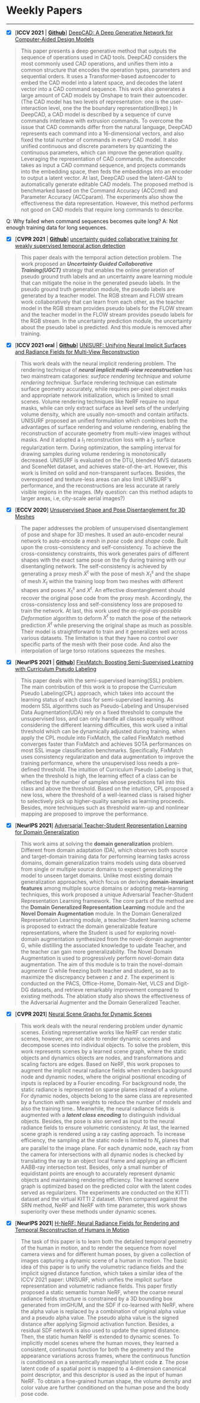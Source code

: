 # Weekly Papers
----------------------------------------------------

- [x] [**ICCV 2021** | **[Github](https://github.com/ChrisWu1997/DeepCAD)**] [DeepCAD: A Deep Generative Network for Computer-Aided Design Models](https://arxiv.org/pdf/2105.09492.pdf)


> This paper presents a deep generative method that outputs the sequence of operations used in CAD tools. DeepCAD considers the most commonly used CAD operations, and unifies them into a common structure that encodes the operation types, parameters and sequential orders. It uses a Transformer-based autoencoder to embed the CAD model into a latent space, and decodes the latent vector into a CAD command sequence. This work also generates a large amount of CAD models by Onshape to train their autoencoder. (The CAD model has two levels of representation: one is the user-interaction level, one the the boundary representation(Brep).)
In DeepCAD, a CAD model is described by a sequence of curve commands interleave with extrusion commands. To overcome the issue that CAD commands differ from the natural language, DeepCAD represents each command into a 16-dimensional vectors, and also fixed the total number of commands in every CAD model. It also unified continuous and discrete parameters by quantizing the continuous parameters, which can improve the generation quality. Leveraging the representation of CAD commands, the autoencoder takes as input a CAD command sequence, and projects commands into the embedding space, then feds the embeddings into an encoder to output a latent vector. At last, DeepCAD used the latent-GAN to automatically generate editable CAD models. The proposed method is benchmarked based on the Command Accuracy (ACCcmd) and Parameter Accuracy (ACCparam). 
The experiments also show the effectiveness the data representation. However, this method performs not good on CAD models that require long commands to describe.

Q: Why failed when command sequences becomes quite long?
A: Not enough training data for long sequences.

- [x] [**CVPR 2021** | **[Github]()**] [uncertainty guided collaborative training for weakly supervised temporal action detection](https://openaccess.thecvf.com/content/CVPR2021/papers/Yang_Uncertainty_Guided_Collaborative_Training_for_Weakly_Supervised_Temporal_Action_Detection_CVPR_2021_paper.pdf)

> This paper deals with the temporal action detection problem. The work proposed an ***Uncertainty Guided Collaborative Training(UGCT)*** strategy that enables the online generation of pseudo ground truth labels and an uncertainty aware learning module that can mitigate the noise in the generated pseudo labels. In the pseudo ground truth generation module, the pseudo labels are generated by a teacher model. The RGB stream and FLOW stream work collaboratively that can learn from each other, as the teacher model in the RGB stream provides pseudo labels for the FLOW stream and the teacher model in the FLOW stream provides pseudo labels for the RGB stream. In the uncertainty prediction module, the uncertainty about the pseudo label is predicted. And this module is removed after training.


- [x] [**ICCV 2021 oral** | **[Github](https://github.com/autonomousvision/unisurf)**] [UNISURF: Unifying Neural Implicit Surfaces and Radiance Fields for Multi-View Reconstruction](http://www.cvlibs.net/publications/Oechsle2021ICCV.pdf)

> This work deals with the neural implicit rendering problem.
The rendering technique of ***neural implicit multi-view reconstruction*** has two mainstream catagories: *surface rendering technique* and *volume rendering technique*. Surface rendering technique can estimate surface geometry accurately, while requires per-pixel object masks and appropriate network initialization, which is limited to small scenes. Volume rendering techniques like NeRF require no input masks, while can only extract surface as level sets of the underlying volume density, which are usually non-smooth and contain artifacts.
UNISURF proposed an unified formulation which combines both the advantages of surface rendering and volume rendering, enabling the reconstruction of accurate geometry from multi-view images without masks. And it adopted a $l_1$ reconstruction loss with a $l_2$ surface regularization term. During optimization, the sampling interval for drawing samples during volume rendering is monotonically decreased. UNISURF is evaluated on the DTU, blended MVS datasets and SceneNet dataset, and achieves state-of-the-art. However, this work is limited on solid and non-transparent surfaces. Besides, the overexposed and texture-less areas can also limit UNISURF's performance, and the reconstructions are less accurate at rarely visible regions in the images. (My question: can this method adapts to larger areas, i.e, city-scale aerial images?)

- [x] [**ECCV 2020**] [Unsupervised Shape and Pose Disentanglement
for 3D Meshes](https://arxiv.org/pdf/2007.11341.pdf)

> The paper addresses the problem of unsupervised disentanglement of
pose and shape for 3D meshes. It used an auto-encoder neural network to auto-encode a mesh in *pose* code and *shape* code. Built upon the cross-consistency and self-consistency. To achieve the cross-consistency constraints, this work generates pairs of different shapes with the exact same pose on the fly during training with our disentangling network. The self-consistency is achieved by generating a proxy mesh $\tilde{X}^t$ with the pose of mesh $X^s_1$ and the shape of mesh $X_t$ within the training loop from two meshes with different shapes and poses $X^s_1$ and $X^t$. An effective disentanglement should recover the original pose code from the proxy mesh. Accordingly, the cross-consistency loss and self-consistency loss are proposed to train the network. At last, this work used the *as-rigid-as-possible Deformation* algorithm to deform $X^t$ to match the pose of the network prediction $\tilde{X}^t$ while preserving the original shape as much as possible. Their model is straightforward to train and it generalizes well across various datasets.
The limitation is that they have no control over specific parts of the mesh with their pose code. And also the interpolation of large torso rotations squeezes the meshes.

- [x] [**NeurIPS 2021** | **[Github](https://github.com/TorchSSL/TorchSSL)**] [FlexMatch: Boosting Semi-Supervised Learning with Curriculum Pseudo Labeling]()

> This paper deals with the semi-supervised learning(SSL) problem. The main contribution of this work is to propose the Curriculum Pseudo Labeling(CPL) approach, which takes into account the learning status of each class for semi-supervised learning. As modern SSL algorithms such as Pseudo-Labeling and Unsupervised Data Augmentation(UDA) rely on a fixed threshold to compute the unsupervised loss, and can only handle all classes equally without considering the different learning difficulties, this work used a initial threshold which can be dynamically adjusted during training. when apply the CPL module into FixMatch, the called FlexMatch method converges faster than FixMatch and achieves SOTA performances on most SSL image classification benchmarks. Specifically, FixMatch uses consistency regularization and data augmentation to improve the training performance, where the unsupervised loss needs a pre-defined threshold. The intuition of Curriculum Pseudo Labeling is that, when the threshold is high, the learning effect of a class can be reflected by the number of samples whose predictions fall into this class and above the threshold. Based on the intuition, CPL proposed a new loss, where the threshold of a well-learned class is raised higher to selectively pick up higher-quality samples as learning proceeds. Besides, more techniques such as threshold warm-up and nonlinear mapping are proposed to improve the performance.


- [x] [**NeurIPS 2021**] [Adversarial Teacher-Student Representation Learning for Domain Generalization](https://papers.nips.cc/paper/2021/file/a2137a2ae8e39b5002a3f8909ecb88fe-Paper.pdf)

> This work aims at solving the **domain generalization** problem. Different from domain adaptation (DA), which observes both source
and target-domain training data for performing learning tasks across domains, domain generalization trains models using data observed from single or multiple source domains to expect generalizing the model to unseen target domains. Unlike most existing domain generalization approaches, which focus on deriving **domain-invariant features** among multiple source domains or adopting meta-learning techniques, this work proposed a unique Adversarial Teacher-Student Representation Learning framework. The core parts of the method are the **Domain Generalized Representation Learning** module and the **Novel Domain Augmentation** module. In the Domain Generalized Representation Learning module, a teacher-Student learning scheme is proposed to extract the domain generalizable feature representations, where the Student is used for exploring novel-domain augmentation synthesized from the novel-domain
augmenter G, while distilling the associated knowledge to update Teacher, and the teacher can gain more generalizability.  The Novel Domain Augmentation is used to progressively perform novel-domain data augmentation. The aim of this module is to train the novel-domain augmenter G while freezing both teacher and student, so as to maximize the discrepancy between z and $\tilde{z}$. The experiment is conducted on the PACS, Office-Home, Domain-Net, VLCS and Digit-DG datasets, and retrieve remarkably improvement compared to existing methods. The ablation study also shows the effectiveness of the Adversarial Augmenter and the Domain Generalized Teacher.


- [x] [**CVPR 2021**] [Neural Scene Graphs for Dynamic Scenes](http://light.princeton.edu/neural-scene-graphs)

> This work deals with the neural rendering problem under dynamic scenes. Existing representative works like NeRF can render static scenes, however, are not able to render dynamic scenes and decompose scenes into individual objects. To solve the problem, this work represents scenes by a learned scene graph, where the static objects and dynamics objects are nodes, and transformations and scaling factors are edges. Based on NeRF, this work proposes to augment the implicit neural radiance fields when renders background node and dynamic nodes, where the original positional encoding of inputs is replaced by a Fourier encoding. For background node, the static radiance is represented on sparse planes instead of a volume. For dynamic nodes, objects belong to the same class are represented by a function with same weights to reduce the number of models and also the training time.. Meanwhile, the neural radiance fields is augmented with a ***latent class encoding*** to distinguish individual objects. Besides, the pose is also served as input to the neural radiance fields to ensure volumetric consistency.
At last, the learned scene graph is rendered using a ray casting approach.
To increase efficiency, the sampling at the static node is limited to $N_s$ planes that are parallel to the image plane. For each dynamic node, each ray from the camera for intersections with all dynamic nodes is checked by translating the ray to an object local frame and applying an efficient AABB-ray intersection test. Besides, only a small number of equidistant points 
are enough to accurately represent dynamic objects and maintaining rendering efficiency.
The learned scene graph is optimized based on the predicted color with the latent codes served as regularizers. The experiments are conducted on the KITTI dataset and the virtual KITTI 2 dataset. When compared against the SRN method, NeRF and NeRF with time parameter, this work shows superiority over these methods under dynamic scenes.

- [x] [**NeurIPS 2021**] [H-NeRF: Neural Radiance Fields for Rendering and Temporal Reconstruction of Humans in Motion](https://openreview.net/pdf?id=s-NI4H4e3Rf)

> The task of this paper is to learn both the detailed temporal geometry of the human in motion, and to render the sequence from novel camera views and for different human poses, by given a collection of images capturing a dynamic scene of a human in motion.
The basic idea of this paper is to unify the volumetric radiance fields and the implicit signed distance function, which takes a similar idea of the ICCV 2021 paper: UNISURF, which unifies the implicit surface representation and volumetric radiance fields. This paper firstly proposed a static semantic human NeRF, where the coarse neural radiance fields structure is constrained by a 3D bounding box generated from imGHUM, and the SDF if co-learned with NeRF, where the alpha value is replaced by a combination of original alpha value and a pseudo alpha value. The pseudo alpha value is the signed distance after applying Sigmoid activation function. Besides, a residual SDF network is also used to update the signed distance. Then, the static human NeRF is extended to dynamic scenes. To implicitly model scenes where the human moves, they learned a consistent, continuous function for both the geometry and the appearance variations across frames, where the continuous function is conditioned on a semantically meaningful latent code $\mathbf{z}$. The pose latent code of a spatial point is mapped to a 4-dimension canonical point descriptor, and this descriptor is used as the input of human NeRF. To obtain a fine-grained human shape, the volume density and color value are further conditioned on the human pose and the body pose code.